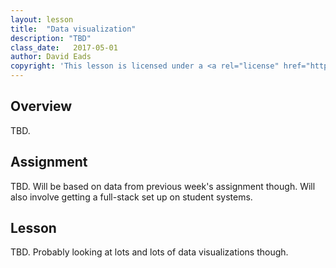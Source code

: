 ```yaml
---
layout: lesson
title:  "Data visualization"
description: "TBD"
class_date:   2017-05-01
author: David Eads
copyright: 'This lesson is licensed under a <a rel="license" href="http://creativecommons.org/licenses/by-sa/4.0/">Creative Commons Attribution-ShareAlike 4.0 International License</a>.'
---
```


## Overview

TBD.

## Assignment

TBD. Will be based on data from previous week's assignment though. Will also involve getting a full-stack set up on student systems.

## Lesson

TBD. Probably looking at lots and lots of data visualizations though.
